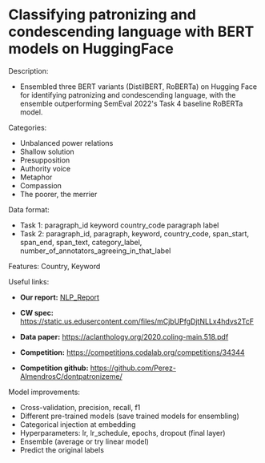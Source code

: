 # Classifying patronizing and condescending language with BERT models on HuggingFace 
Description:
- Ensembled three BERT variants (DistilBERT, RoBERTa) on Hugging Face for identifying patronizing and condescending language, with the ensemble outperforming SemEval 2022's Task 4 baseline RoBERTa model.

Categories:
- Unbalanced power relations
- Shallow solution
- Presupposition
- Authority voice
- Metaphor
- Compassion
- The poorer, the merrier

Data format:
- Task 1: paragraph_id keyword country_code paragraph label
- Task 2: paragraph_id, paragraph, keyword, country_code, span_start, span_end, span_text, category_label, number_of_annotators_agreeing_in_that_label

Features: Country, Keyword

Useful links:
- **Our report:** [NLP_Report](https://github.com/Yushi-Y/patronizing-language-classifer/blob/main/NLP_Report.pdf)
  
- **CW spec:** https://static.us.edusercontent.com/files/mCjbUPfgDjtNLLx4hdvs2TcF

- **Data paper:** https://aclanthology.org/2020.coling-main.518.pdf

- **Competition:** https://competitions.codalab.org/competitions/34344

- **Competition github:** https://github.com/Perez-AlmendrosC/dontpatronizeme/


Model improvements:
- Cross-validation, precision, recall, f1
- Different pre-trained models (save trained models for ensembling)
- Categorical injection at embedding
- Hyperparameters: lr, lr_schedule, epochs, dropout (final layer)
- Ensemble (average or try linear model)
- Predict the original labels
